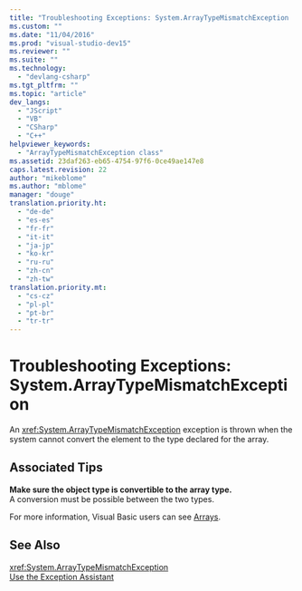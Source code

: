 ```yaml
---
title: "Troubleshooting Exceptions: System.ArrayTypeMismatchException | Microsoft Docs"
ms.custom: ""
ms.date: "11/04/2016"
ms.prod: "visual-studio-dev15"
ms.reviewer: ""
ms.suite: ""
ms.technology: 
  - "devlang-csharp"
ms.tgt_pltfrm: ""
ms.topic: "article"
dev_langs: 
  - "JScript"
  - "VB"
  - "CSharp"
  - "C++"
helpviewer_keywords: 
  - "ArrayTypeMismatchException class"
ms.assetid: 23daf263-eb65-4754-97f6-0ce49ae147e8
caps.latest.revision: 22
author: "mikeblome"
ms.author: "mblome"
manager: "douge"
translation.priority.ht: 
  - "de-de"
  - "es-es"
  - "fr-fr"
  - "it-it"
  - "ja-jp"
  - "ko-kr"
  - "ru-ru"
  - "zh-cn"
  - "zh-tw"
translation.priority.mt: 
  - "cs-cz"
  - "pl-pl"
  - "pt-br"
  - "tr-tr"
---
```

# Troubleshooting Exceptions: System.ArrayTypeMismatchException
An <xref:System.ArrayTypeMismatchException> exception is thrown when the system cannot convert the element to the type declared for the array.  
  
## Associated Tips  
 **Make sure the object type is convertible to the array type.**  
 A conversion must be possible between the two types.  
  
 For more information, Visual Basic users can see [Arrays](/dotnet/visual-basic/programming-guide/language-features/arrays/index).  
  
## See Also  
 <xref:System.ArrayTypeMismatchException>   
 [Use the Exception Assistant](../Topic/How%20to:%20Use%20the%20Exception%20Assistant.md)